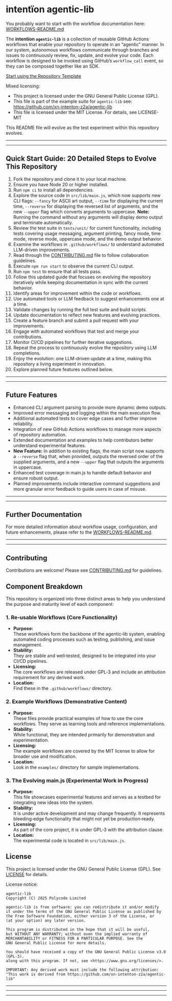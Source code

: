 # intentïon agentic-lib

You probably want to start with the workflow documentation here: [WORKFLOWS-README.md](WORKFLOWS-README.md)

The **intentïon `agentic-lib`** is a collection of reusable GitHub Actions workflows that enable your
repository to operate in an “agentic” manner. In our system, autonomous workflows communicate through branches and
issues to continuously review, fix, update, and evolve your code. Each workflow is designed to be invoked using
GitHub’s `workflow_call` event, so they can be composed together like an SDK.

[Start using the Repository Template](https://github.com/xn-intenton-z2a/repository0)

Mixed licensing:
* This project is licensed under the GNU General Public License (GPL).
* This file is part of the example suite for `agentic-lib` see: https://github.com/xn-intenton-z2a/agentic-lib
* This file is licensed under the MIT License. For details, see LICENSE-MIT

This README file will evolve as the test experiment within this repository evolves.

---
---

## Quick Start Guide: 20 Detailed Steps to Evolve This Repository

1. Fork the repository and clone it to your local machine.
2. Ensure you have Node 20 or higher installed.
3. Run `npm ci` to install all dependencies.
4. Explore the source code in `src/lib/main.js`, which now supports new CLI flags: `--fancy` for ASCII art output, `--time` for displaying the current time, `--reverse` for displaying the reversed list of arguments, and the new `--upper` flag which converts arguments to uppercase. **Note:** Running the command without any arguments will display demo output and terminate automatically.
5. Review the test suite in `tests/unit/` for current functionality, including tests covering usage messaging, argument printing, fancy mode, time mode, reverse mode, uppercase mode, and the demo output behavior.
6. Examine the workflows in `.github/workflows/` to understand automated LLM-driven improvements.
7. Read through the [CONTRIBUTING.md](CONTRIBUTING.md) file to follow collaboration guidelines.
8. Execute `npm run start` to observe the current CLI output.
9. Run `npm test` to ensure that all tests pass.
10. Follow this updated guide that focuses on evolving the repository iteratively while keeping documentation in sync with the current behavior.
11. Identify areas for improvement within the code or workflows.
12. Use automated tools or LLM feedback to suggest enhancements one at a time.
13. Validate changes by running the full test suite and build scripts.
14. Update documentation to reflect new features and evolving practices.
15. Create a feature branch and submit a pull request with your improvements.
16. Engage with automated workflows that test and merge your contributions.
17. Monitor CI/CD pipelines for further iterative suggestions.
18. Repeat the process to continuously evolve the repository using LLM completions.
19. Enjoy the evolution: one LLM-driven update at a time, making this repository a living experiment in innovation.
20. Explore planned future features outlined below.

---
---

## Future Features

- Enhanced CLI argument parsing to provide more dynamic demo outputs.
- Improved error messaging and logging within the main execution flow.
- Additional automated tests to cover edge cases and further improve reliability.
- Integration of new GitHub Actions workflows to manage more aspects of repository automation.
- Extended documentation and examples to help contributors better understand experimental features.
- **New Feature:** In addition to existing flags, the main script now supports a `--reverse` flag that, when provided, outputs the reversed order of the supplied arguments, and a new `--upper` flag that outputs the arguments in uppercase.
- Enhanced test coverage in main.js to handle default behavior and ensure robust output.
- Planned improvements include interactive command suggestions and more granular error feedback to guide users in case of misuse.

---
---

## Further Documentation

For more detailed information about workflow usage, configuration, and future enhancements, please refer to the [WORKFLOWS-README.md](WORKFLOWS-README.md).

---
---

## Contributing

Contributions are welcome! Please see [CONTRIBUTING.md](CONTRIBUTING.md) for guidelines.

## Component Breakdown

This repository is organized into three distinct areas to help you understand the purpose and maturity level of each component:

### 1. Re‑usable Workflows (Core Functionality)
- **Purpose:**  
  These workflows form the backbone of the agentic‑lib system, enabling automated coding processes such as testing, publishing, and issue management.
- **Stability:**  
  They are stable and well‑tested, designed to be integrated into your CI/CD pipelines.
- **Licensing:**  
  The core workflows are released under GPL‑3 and include an attribution requirement for any derived work.
- **Location:**  
  Find these in the `.github/workflows/` directory.

### 2. Example Workflows (Demonstrative Content)
- **Purpose:**  
  These files provide practical examples of how to use the core workflows. They serve as learning tools and reference implementations.
- **Stability:**  
  While functional, they are intended primarily for demonstration and experimentation.
- **Licensing:**  
  The example workflows are covered by the MIT license to allow for broader use and modification.
- **Location:**  
  Look in the `examples/` directory for sample implementations.

### 3. The Evolving main.js (Experimental Work in Progress)
- **Purpose:**  
  This file showcases experimental features and serves as a testbed for integrating new ideas into the system.
- **Stability:**  
  It is under active development and may change frequently. It represents bleeding‑edge functionality that might not yet be production‑ready.
- **Licensing:**  
  As part of the core project, it is under GPL‑3 with the attribution clause.
- **Location:**  
  The experimental code is located in `src/lib/main.js`.

## License

This project is licensed under the GNU General Public License (GPL). See [LICENSE](LICENSE) for details.

License notice:
```
agentic-lib
Copyright (C) 2025 Polycode Limited

agentic-lib is free software: you can redistribute it and/or modify
it under the terms of the GNU General Public License as published by
the Free Software Foundation, either version 3 of the License, or
(at your option) any later version.

This program is distributed in the hope that it will be useful,
but WITHOUT ANY WARRANTY; without even the implied warranty of
MERCHANTABILITY or FITNESS FOR A PARTICULAR PURPOSE. See the
GNU General Public License for more details.

You should have received a copy of the GNU General Public License v3.0 (GPL‑3).
along with this program. If not, see <https://www.gnu.org/licenses/>.

IMPORTANT: Any derived work must include the following attribution:
"This work is derived from https://github.com/xn-intenton-z2a/agentic-lib"
```

---
---
---